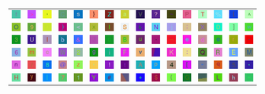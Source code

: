 <table>
<tr>
<td><img src="66.gif"></td>
<td><img src="3E.gif"></td>
<td><img src="2C.gif"></td>
<td><img src="43.gif"></td>
<td><img src="73.gif"></td>
<td><img src="7D.gif"></td>
<td><img src="5A.gif"></td>
<td><img src="61.gif"></td>
<td><img src="56.gif"></td>
<td><img src="3F.gif"></td>
<td><img src="7E.gif"></td>
<td><img src="50.gif"></td>
<td><img src="54.gif"></td>
<td><img src="25.gif"></td>
<td><img src="7B.gif"></td>
<td><img src="5E.gif"></td>
</tr>
<tr>
<td><img src="4F.gif"></td>
<td><img src="39.gif"></td>
<td><img src="60.gif"></td>
<td><img src="29.gif"></td>
<td><img src="3C.gif"></td>
<td><img src="78.gif"></td>
<td><img src="49.gif"></td>
<td><img src="53.gif"></td>
<td><img src="6B.gif"></td>
<td><img src="4E.gif"></td>
<td><img src="6A.gif"></td>
<td><img src="3B.gif"></td>
<td><img src="58.gif"></td>
<td><img src="44.gif"></td>
<td><img src="5D.gif"></td>
<td><img src="77.gif"></td>
</tr>
<tr>
<td><img src="33.gif"></td>
<td><img src="55.gif"></td>
<td><img src="6C.gif"></td>
<td><img src="62.gif"></td>
<td><img src="26.gif"></td>
<td><img src="4A.gif"></td>
<td><img src="30.gif"></td>
<td><img src="42.gif"></td>
<td><img src="75.gif"></td>
<td><img src="2E.gif"></td>
<td><img src="5F.gif"></td>
<td><img src="65.gif"></td>
<td><img src="64.gif"></td>
<td><img src="6F.gif"></td>
<td><img src="72.gif"></td>
<td><img src="2D.gif"></td>
</tr>
<tr>
<td><img src="36.gif"></td>
<td><img src="6D.gif"></td>
<td><img src="63.gif"></td>
<td><img src="57.gif"></td>
<td><img src="32.gif"></td>
<td><img src="67.gif"></td>
<td><img src="69.gif"></td>
<td><img src="46.gif"></td>
<td><img src="76.gif"></td>
<td><img src="gr1.gif"></td>
<td><img src="4B.gif"></td>
<td><img src="3A.gif"></td>
<td><img src="51.gif"></td>
<td><img src="52.gif"></td>
<td><img src="45.gif"></td>
<td><img src="4D.gif"></td>
</tr>
<tr>
<td><img src="6E.gif"></td>
<td><img src="2F.gif"></td>
<td><img src="38.gif"></td>
<td><img src="40.gif"></td>
<td><img src="7A.gif"></td>
<td><img src="27.gif"></td>
<td><img src="21.gif"></td>
<td><img src="74.gif"></td>
<td><img src="41.gif"></td>
<td><img src="70.gif"></td>
<td><img src="34.gif"></td>
<td><img src="5B.gif"></td>
<td><img src="22.gif"></td>
<td><img src="71.gif"></td>
<td><img src="35.gif"></td>
<td><img src="2A.gif"></td>
</tr>
<tr>
<td><img src="48.gif"></td>
<td><img src="79.gif"></td>
<td><img src="7C.gif"></td>
<td><img src="37.gif"></td>
<td><img src="31.gif"></td>
<td><img src="59.gif"></td>
<td><img src="23.gif"></td>
<td><img src="gr3.gif"></td>
<td><img src="2B.gif"></td>
<td><img src="24.gif"></td>
<td><img src="28.gif"></td>
<td><img src="47.gif"></td>
<td><img src="gr2.gif"></td>
<td><img src="4C.gif"></td>
<td><img src="68.gif"></td>
<td><img src="3D.gif"></td>
</tr>
</table>
